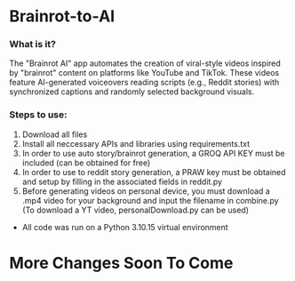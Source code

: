 # Brainrot-to-AI
### What is it?
The "Brainrot AI" app automates the creation of viral-style videos inspired by "brainrot" content on platforms like YouTube and TikTok. These videos feature AI-generated voiceovers reading scripts (e.g., Reddit stories) with synchronized captions and randomly selected background visuals. 

### Steps to use: 
1. Download all files 
2. Install all neccessary APIs and libraries using requirements.txt
3. In order to use auto story/brainrot generation, a GROQ API KEY must be included (can be obtained for free)
4. In order to use to reddit story generation, a PRAW key must be obtained and setup by filling in the associated fields in reddit.py
5. Before generating videos on personal device, you must download a .mp4 video for your background and input the filename in combine.py (To download a YT video, personalDownload.py can be used)


- All code was run on a Python 3.10.15 virtual environment



# More Changes Soon To Come
